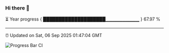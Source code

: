 ### Hi there 👋

⏳ Year progress { ████████████████████▁▁▁▁▁▁▁▁▁▁ } 67.97 %

---

⏰ Updated on Sat, 06 Sep 2025 01:47:04 GMT

![Progress Bar CI](https://github.com/ZhaoGui/ZhaoGui/workflows/Progress%20Bar%20CI/badge.svg)
